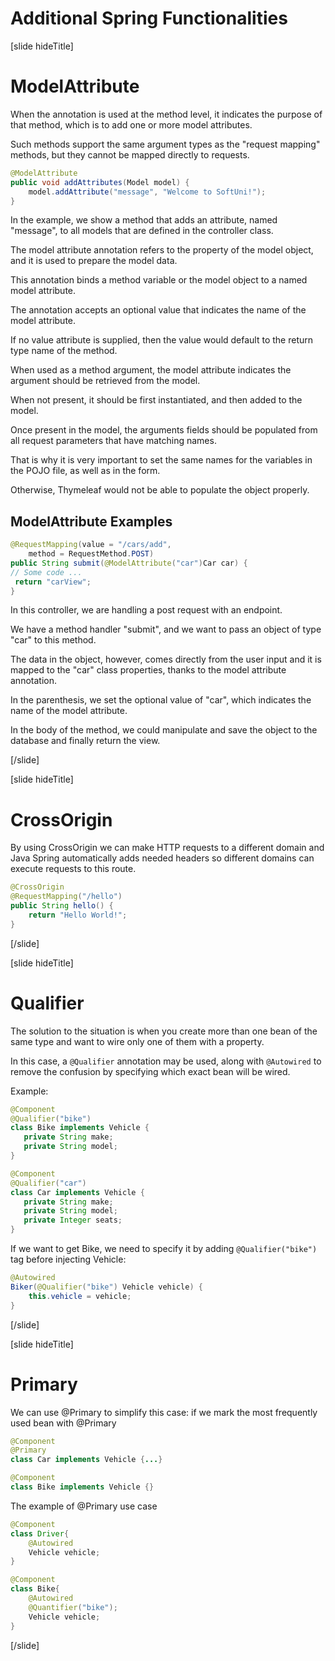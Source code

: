 # Additional Spring Functionalities

[slide hideTitle]
# ModelAttribute
When the annotation is used at the method level, it indicates the purpose of that method, which is to add one or more model attributes. 

Such methods support the same argument types as the "request mapping" methods, but they cannot be mapped directly to requests.

```java
@ModelAttribute
public void addAttributes(Model model) {
    model.addAttribute("message", "Welcome to SoftUni!");
}
```
In the example, we show a method that adds an attribute, named "message", to all models that are defined in the controller class. 

The model attribute annotation refers to the property of the model object, and it is used to prepare the model data. 

This annotation binds a method variable or the model object to a named model attribute. 

The annotation accepts an optional value that indicates the name of the model attribute. 

If no value attribute is supplied, then the value would default to the return type name of the method.

When used as a method argument, the model attribute indicates the argument should be retrieved from the model. 

When not present, it should be first instantiated, and then added to the model.

Once present in the model, the arguments fields should be populated from all request parameters that have matching names. 

That is why it is very important to set the same names for the variables in the POJO file, as well as in the form. 

Otherwise, Тhymeleaf would not be able to populate the object properly.

## ModelAttribute Examples

```java
@RequestMapping(value = "/cars/add", 
    method = RequestMethod.POST)
public String submit(@ModelAttribute("car")Car car) {
// Some code ...
 return "carView";
}
```

In this controller, we are handling a post request with an endpoint. 

We have a method handler "submit", and we want to pass an object of type "car" to this method. 

The data in the object, however, comes directly from the user input and it is mapped to the "car" class properties, thanks to the model attribute annotation. 

In the parenthesis, we set the optional value of "car", which indicates the name of the model attribute.

In the body of the method, we could manipulate and save the object to the database and finally return the view. 

[/slide]


[slide hideTitle]
# CrossOrigin

By using CrossOrigin we can make HTTP requests to a different domain and Java Spring automatically adds needed headers so different domains can execute requests to this route. 

```java
@CrossOrigin
@RequestMapping("/hello")
public String hello() {
    return "Hello World!";
}
```

[/slide]

[slide hideTitle]
# Qualifier

The solution to the situation is when you create more than one bean of the same type and want to wire only one of them with a property. 

In this case, a `@Qualifier` annotation may be used, along with `@Autowired` to remove the confusion by specifying which exact bean will be wired. 

Example:

```java
@Component
@Qualifier("bike")
class Bike implements Vehicle {
   private String make;
   private String model;
}
```

```java
@Component
@Qualifier("car")
class Car implements Vehicle {
   private String make;
   private String model;
   private Integer seats;
}
```

If we want to get Bike, we need to specify it by adding `@Qualifier("bike")` tag before injecting Vehicle:

```java
@Autowired
Biker(@Qualifier("bike") Vehicle vehicle) {
    this.vehicle = vehicle;
}
```

[/slide]

[slide hideTitle]
# Primary

We can use @Primary to simplify this case: 
if we mark the most frequently used bean with @Primary 


```java
@Component
@Primary
class Car implements Vehicle {...}
```

```java
@Component
class Bike implements Vehicle {}
```

The example of @Primary use case


```java
@Component
class Driver{
    @Autowired
    Vehicle vehicle;
}
```

```java
@Component
class Bike{
    @Autowired
    @Quantifier("bike");
    Vehicle vehicle;
}
```
[/slide]